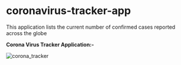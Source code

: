 # coronavirus-tracker-app
This application lists the current number of confirmed cases reported across the globe

<b>Corona Virus Tracker Application:-</b>

![corona_tracker](https://github.com/sumedh11n/Employee-Record-Management-CRUD/blob/master/corona-tracker.JPG)
